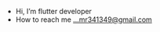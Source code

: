 -  Hi, I’m flutter developer
-  How to reach me ...mr341349@gmail.com

<!---
m7mdragab74/m7mdragab74 is a ✨ special ✨ repository because its `README.md` (this file) appears on your GitHub profile.
You can click the Preview link to take a look at your changes.
--->
